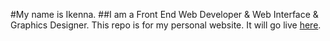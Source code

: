 #My name is Ikenna.
##I am a Front End Web Developer & Web Interface & Graphics Designer.
This repo is for my personal website. It will go live [here](http://ikenna.ugw.space).
